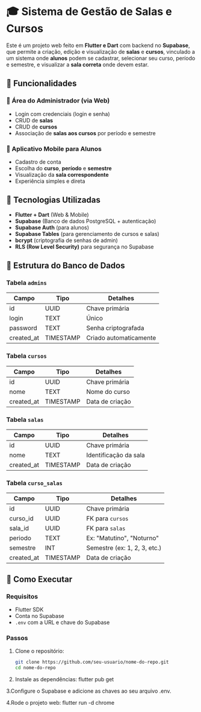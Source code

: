 # 🎓 Sistema de Gestão de Salas e Cursos

Este é um projeto web feito em **Flutter e Dart** com backend no **Supabase**, que permite a criação, edição e visualização de **salas** e **cursos**, vinculado a um sistema onde **alunos** podem se cadastrar, selecionar seu curso, período e semestre, e visualizar a **sala correta** onde devem estar.

## 📌 Funcionalidades

### 🔐 Área do Administrador (via Web)
- Login com credenciais (login e senha)
- CRUD de **salas**
- CRUD de **cursos**
- Associação de **salas aos cursos** por período e semestre

### 📱 Aplicativo Mobile para Alunos
- Cadastro de conta
- Escolha do **curso**, **período** e **semestre**
- Visualização da **sala correspondente**
- Experiência simples e direta

## 🧱 Tecnologias Utilizadas

- **Flutter + Dart** (Web & Mobile)
- **Supabase** (Banco de dados PostgreSQL + autenticação)
- **Supabase Auth** (para alunos)
- **Supabase Tables** (para gerenciamento de cursos e salas)
- **bcrypt** (criptografia de senhas de admin)
- **RLS (Row Level Security)** para segurança no Supabase

## 📂 Estrutura do Banco de Dados

### Tabela `admins`
| Campo      | Tipo     | Detalhes               |
|------------|----------|------------------------|
| id         | UUID     | Chave primária         |
| login      | TEXT     | Único                  |
| password   | TEXT     | Senha criptografada    |
| created_at | TIMESTAMP| Criado automaticamente |

### Tabela `cursos`
| Campo      | Tipo     | Detalhes          |
|------------|----------|-------------------|
| id         | UUID     | Chave primária    |
| nome       | TEXT     | Nome do curso     |
| created_at | TIMESTAMP| Data de criação   |

### Tabela `salas`
| Campo      | Tipo     | Detalhes               |
|------------|----------|------------------------|
| id         | UUID     | Chave primária         |
| nome       | TEXT     | Identificação da sala  |
| created_at | TIMESTAMP| Data de criação        |

### Tabela `curso_salas`
| Campo        | Tipo     | Detalhes                          |
|--------------|----------|-----------------------------------|
| id           | UUID     | Chave primária                    |
| curso_id     | UUID     | FK para `cursos`                  |
| sala_id      | UUID     | FK para `salas`                   |
| periodo      | TEXT     | Ex: "Matutino", "Noturno"         |
| semestre     | INT      | Semestre (ex: 1, 2, 3, etc.)       |
| created_at   | TIMESTAMP| Data de criação                   |

## 🚀 Como Executar

### Requisitos
- Flutter SDK
- Conta no Supabase
- `.env` com a URL e chave do Supabase

### Passos

1. Clone o repositório:
   ```bash
   git clone https://github.com/seu-usuario/nome-do-repo.git
   cd nome-do-repo
   
2. Instale as dependências:
   flutter pub get

3.Configure o Supabase e adicione as chaves ao seu arquivo .env.

4.Rode o projeto web:
   flutter run -d chrome

